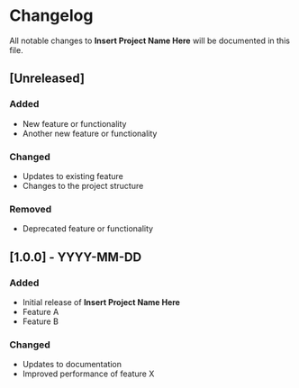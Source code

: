 # Changelog

All notable changes to **Insert Project Name Here** will be documented in this file.

## [Unreleased]

### Added

- New feature or functionality
- Another new feature or functionality

### Changed

- Updates to existing feature
- Changes to the project structure

### Removed

- Deprecated feature or functionality

## [1.0.0] - YYYY-MM-DD

### Added

- Initial release of **Insert Project Name Here**
- Feature A
- Feature B

### Changed

- Updates to documentation
- Improved performance of feature X
